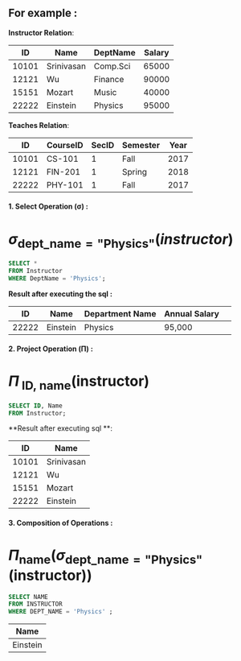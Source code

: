 ## **For example :** 
**Instructor Relation**:

| ID    | Name       | DeptName | Salary |
| ----- | ---------- | -------- | ------ |
| 10101 | Srinivasan | Comp.Sci | 65000  |
| 12121 | Wu         | Finance  | 90000  |
| 15151 | Mozart     | Music    | 40000  |
| 22222 | Einstein   | Physics  | 95000  |

**Teaches Relation**:

| ID    | CourseID | SecID | Semester | Year |
| ----- | -------- | ----- | -------- | ---- |
| 10101 | CS-101   | 1     | Fall     | 2017 |
| 12121 | FIN-201  | 1     | Spring   | 2018 |
| 22222 | PHY-101  | 1     | Fall     | 2017 |


#### 1. Select Operation (σ) : 

#                                                                   $\sigma_{\text{dept\_name}=\text{"Physics"}}(instructor)$
```sql
SELECT *
FROM Instructor
WHERE DeptName = 'Physics';

```

**Result after executing the sql  :**

| ID    | Name     | Department Name | Annual Salary |     |
| ----- | -------- | --------------- | ------------- | --- |
| 22222 | Einstein | Physics         | 95,000        |     |


#### 2. Project Operation (Π) :
#                                                                 $\Pi_{\text{  ID, name}}(\text{instructor})$
```sql
SELECT ID, Name
FROM Instructor;
```
 
 **Result  after  executing sql **:

| ID    | Name       |
| ----- | ---------- |
| 10101 | Srinivasan |
| 12121 | Wu         |
| 15151 | Mozart     |
| 22222 | Einstein   |

#### 3. Composition of Operations :

#                                                                     $\Pi_{\text{name}}(\sigma_{\text{dept\_name} = \text{"Physics"}}(\text{instructor}))$
```sql
SELECT NAME 
FROM INSTRUCTOR
WHERE DEPT_NAME = 'Physics' ;
```

|Name|
|---|
|Einstein|
